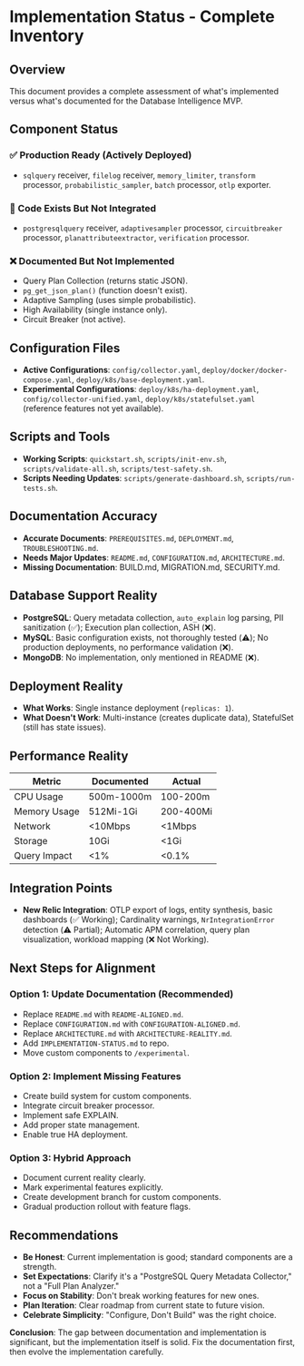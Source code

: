 # Implementation Status - Complete Inventory

## Overview

This document provides a complete assessment of what's implemented versus what's documented for the Database Intelligence MVP.

## Component Status

### ✅ Production Ready (Actively Deployed)

*   `sqlquery` receiver, `filelog` receiver, `memory_limiter`, `transform` processor, `probabilistic_sampler`, `batch` processor, `otlp` exporter.

### 🚧 Code Exists But Not Integrated

*   `postgresqlquery` receiver, `adaptivesampler` processor, `circuitbreaker` processor, `planattributeextractor`, `verification` processor.

### ❌ Documented But Not Implemented

*   Query Plan Collection (returns static JSON).
*   `pg_get_json_plan()` (function doesn't exist).
*   Adaptive Sampling (uses simple probabilistic).
*   High Availability (single instance only).
*   Circuit Breaker (not active).

## Configuration Files

*   **Active Configurations**: `config/collector.yaml`, `deploy/docker/docker-compose.yaml`, `deploy/k8s/base-deployment.yaml`.
*   **Experimental Configurations**: `deploy/k8s/ha-deployment.yaml`, `config/collector-unified.yaml`, `deploy/k8s/statefulset.yaml` (reference features not yet available).

## Scripts and Tools

*   **Working Scripts**: `quickstart.sh`, `scripts/init-env.sh`, `scripts/validate-all.sh`, `scripts/test-safety.sh`.
*   **Scripts Needing Updates**: `scripts/generate-dashboard.sh`, `scripts/run-tests.sh`.

## Documentation Accuracy

*   **Accurate Documents**: `PREREQUISITES.md`, `DEPLOYMENT.md`, `TROUBLESHOOTING.md`.
*   **Needs Major Updates**: `README.md`, `CONFIGURATION.md`, `ARCHITECTURE.md`.
*   **Missing Documentation**: BUILD.md, MIGRATION.md, SECURITY.md.

## Database Support Reality

*   **PostgreSQL**: Query metadata collection, `auto_explain` log parsing, PII sanitization (✅); Execution plan collection, ASH (❌).
*   **MySQL**: Basic configuration exists, not thoroughly tested (⚠️); No production deployments, no performance validation (❌).
*   **MongoDB**: No implementation, only mentioned in README (❌).

## Deployment Reality

*   **What Works**: Single instance deployment (`replicas: 1`).
*   **What Doesn't Work**: Multi-instance (creates duplicate data), StatefulSet (still has state issues).

## Performance Reality

| Metric | Documented | Actual |
|---|---|---|
| CPU Usage | 500m-1000m | 100-200m |
| Memory Usage | 512Mi-1Gi | 200-400Mi |
| Network | <10Mbps | <1Mbps |
| Storage | 10Gi | <1Gi |
| Query Impact | <1% | <0.1% |

## Integration Points

*   **New Relic Integration**: OTLP export of logs, entity synthesis, basic dashboards (✅ Working); Cardinality warnings, `NrIntegrationError` detection (⚠️ Partial); Automatic APM correlation, query plan visualization, workload mapping (❌ Not Working).

## Next Steps for Alignment

### Option 1: Update Documentation (Recommended)

*   Replace `README.md` with `README-ALIGNED.md`.
*   Replace `CONFIGURATION.md` with `CONFIGURATION-ALIGNED.md`.
*   Replace `ARCHITECTURE.md` with `ARCHITECTURE-REALITY.md`.
*   Add `IMPLEMENTATION-STATUS.md` to repo.
*   Move custom components to `/experimental`.

### Option 2: Implement Missing Features

*   Create build system for custom components.
*   Integrate circuit breaker processor.
*   Implement safe EXPLAIN.
*   Add proper state management.
*   Enable true HA deployment.

### Option 3: Hybrid Approach

*   Document current reality clearly.
*   Mark experimental features explicitly.
*   Create development branch for custom components.
*   Gradual production rollout with feature flags.

## Recommendations

*   **Be Honest**: Current implementation is good; standard components are a strength.
*   **Set Expectations**: Clarify it's a "PostgreSQL Query Metadata Collector," not a "Full Plan Analyzer."
*   **Focus on Stability**: Don't break working features for new ones.
*   **Plan Iteration**: Clear roadmap from current state to future vision.
*   **Celebrate Simplicity**: "Configure, Don't Build" was the right choice.

**Conclusion**: The gap between documentation and implementation is significant, but the implementation itself is solid. Fix the documentation first, then evolve the implementation carefully.
